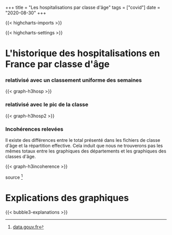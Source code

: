 +++
title = "Les hospitalisations par classe d'âge"
tags = ["covid"]
date = "2020-08-30"
+++


{{< highcharts-imports >}}

{{< highcharts-settings >}}

# L'historique des hospitalisations en France par classe d'âge <a name="graphique"></a>
### relativisé avec un classement uniforme des semaines

{{< graph-h3hosp >}}

### relativisé avec le pic de la classe

{{< graph-h3hosp2 >}}


### Incohérences relevées

Il existe des différences entre le total présenté dans les fichiers de classe d'âge et la répartition effective.
Cela induit que nous ne trouverons pas les mêmes totaux entre les graphiques des départements et les graphiques des classes d'âge.

{{< graph-h3incoherence >}}

source [^1]

# Explications des graphiques <a name="explications"></a>

{{< bubble3-explanations >}}


[^1]: [data.gouv.fr](https://www.data.gouv.fr/fr/datasets/donnees-hospitalieres-relatives-a-lepidemie-de-covid-19/)